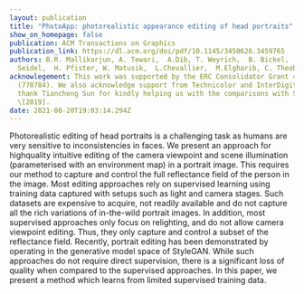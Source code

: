 ```yaml
---
layout: publication
title: "PhotoApp: photorealistic appearance editing of head portraits"
show_on_homepage: false
publication: ACM Transactions on Graphics
publication_link: https://dl.acm.org/doi/pdf/10.1145/3450626.3459765
authors: B.R. Mallikarjun, A. Tewari,  A.Dib, T. Weyrich,  B. Bickel,  H-P
  Seidel,  H. Pfister, W. Matusik,  L.Chevallier,  M.Elgharib, C. Theobalt
acknowlegement: This work was supported by the ERC Consolidator Grant 4DReply
  (770784). We also acknowledge support from Technicolor and InterDigital. We
  thank Tiancheng Sun for kindly helping us with the comparisons with Sun et al.
  \[2019].
date: 2021-08-20T19:03:14.294Z
---
```

Photorealistic editing of head portraits is a challenging task as humans are very sensitive to inconsistencies in faces. We present an approach for highquality intuitive editing of the camera viewpoint and scene illumination (parameterised with an environment map) in a portrait image. This requires our method to capture and control the full reflectance field of the person in the image. Most editing approaches rely on supervised learning using training data captured with setups such as light and camera stages. Such datasets are expensive to acquire, not readily available and do not capture all the rich variations of in-the-wild portrait images. In addition, most supervised approaches only focus on relighting, and do not allow camera viewpoint editing. Thus, they only capture and control a subset of the reflectance field. Recently, portrait editing has been demonstrated by operating in the generative model space of StyleGAN. While such approaches do not require direct supervision, there is a significant loss of quality when compared to the supervised approaches. In this paper, we present a method which learns from limited supervised training data.